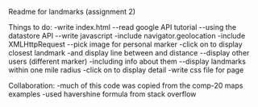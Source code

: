 Readme for landmarks (assignment 2)

Things to do:
-write index.html
--read google API tutorial
--using the datastore API
--write javascript
	-include navigator.geolocation
	-include XMLHttpRequest
--pick image for personal marker
	-click on to display closest landmark
	-and display line between and distance
--display other users (different marker)
	-including info about them
--display landmarks within one mile radius
	-click on to display detail
-write css file for page

Collaboration:
-much of this code was copied from the comp-20 maps examples
-used havershine formula from stack overflow